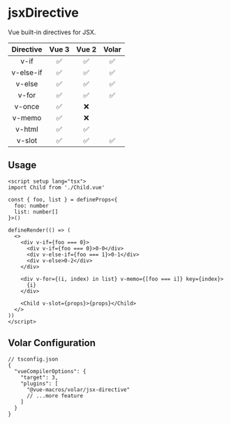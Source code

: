 # jsxDirective

<StabilityLevel level="experimental" />

Vue built-in directives for JSX.

| Directive |       Vue 3        |       Vue 2        |       Volar        |
| :-------: | :----------------: | :----------------: | :----------------: |
|   v-if    | :white_check_mark: | :white_check_mark: | :white_check_mark: |
| v-else-if | :white_check_mark: | :white_check_mark: | :white_check_mark: |
|  v-else   | :white_check_mark: | :white_check_mark: | :white_check_mark: |
|   v-for   | :white_check_mark: | :white_check_mark: | :white_check_mark: |
|  v-once   | :white_check_mark: |        :x:         |                    |
|  v-memo   | :white_check_mark: |        :x:         |                    |
|  v-html   | :white_check_mark: | :white_check_mark: |                    |
|  v-slot   | :white_check_mark: | :white_check_mark: | :white_check_mark: |

## Usage

```vue
<script setup lang="tsx">
import Child from './Child.vue'

const { foo, list } = defineProps<{
  foo: number
  list: number[]
}>()

defineRender(() => (
  <>
    <div v-if={foo === 0}>
      <div v-if={foo === 0}>0-0</div>
      <div v-else-if={foo === 1}>0-1</div>
      <div v-else>0-2</div>
    </div>

    <div v-for={(i, index) in list} v-memo={[foo === i]} key={index}>
      {i}
    </div>

    <Child v-slot={props}>{props}</Child>
  </>
))
</script>
```

## Volar Configuration

```jsonc {6}
// tsconfig.json
{
  "vueCompilerOptions": {
    "target": 3,
    "plugins": [
      "@vue-macros/volar/jsx-directive"
      // ...more feature
    ]
  }
}
```
